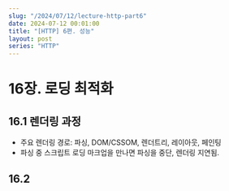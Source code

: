 ```yaml
---
slug: "/2024/07/12/lecture-http-part6"
date: 2024-07-12 00:01:00
title: "[HTTP] 6편. 성능"
layout: post
series: "HTTP"
---
```


# 16장. 로딩 최적화

## 16.1 렌더링 과정

- 주요 렌더링 경로: 파싱, DOM/CSSOM, 렌더트리, 레이아웃, 페인팅
- 파싱 중 스크립트 로딩 마크업을 만나면 파싱을 중단, 렌더링 지연됨.

## 16.2 <script>

- 스크립트 로딩이 렌더링에 영향미치는지 실습으로 확인.
- 스크립트 로딩 마크업과 렌더시간은 비례 관계.

## 16.3 Async

- 다운로드: 브라우져가 파싱을 멈추지 않고 스크립트를 동시에 다운로드.
- 실행: 다운로드한 순서대로 스크립트를 실행하는 것이 특징
- 활용: 돔에 무관하거나 서로 영향을 주지않는 스크립트에 적합. 광고나 분석 트래커.

## 16.4 Defer

- 다운로드: 브라우져가 파싱을 멈추지 않고 스크립트를 동시에 다룬로드.
- 실행: 다운로드하더라고 실행을 지연. 정의한 마크업 순서대로 실행하는 것이 특징.
- 활용: 서로 영향 있는 스크립트에 적합. 웹팩 따위의 번들러로 만든 청크.

## 16.5 Preload

- 스크립트를 포함한 웹 자원을 미리 다운로드. 스타일시트, 폰트, 이미지 따위.
- 실습: 이미지 다운로드 버튼
- 활용: 현재 웹페이지에 미리 다운로드할 어떤 자원이든 적용.

## 16.6 Prefetch

- 다음 문서에 사용할 자원을 미리 다운로드.
- 실습: 다음 웹 문서를 로딩 성능 개선
- 프리패치는 아직 몇몇 브라우져에서만 동작.
- 활용: next.js, gatsby.js 따위의 웹 프레임웍에서 활용

## 16.7 이미지 지연 로딩

- img 태그는 문서 로딩시간을 지연시킬 수 있음.
- loading="lazy" 속성을 사용해 뷰포트에 있는 이미지만 다운로드.
- 활용: 사진첩, 블로그 따위의 이미지 위주의 웹 문서. 스크롤이 많은 모바일 환경.

## 16.8 중간 정리

- async, defer로 비동기로 스크립트를 다운로드해 렌더링 시간 단축
- preload, prefetch 로 웹 자원을 미리 다운로드해 필요한 시점에 즉시 사용
- 이미지가 뷰포트에 들어오기 전까지 다운로드를 지연해 렌더링 성능 개선

# 17장. 캐시

## 17.1 시간 기반 캐싱

## 17.2 내용 기반 캐싱

## 17.3 캐시 제어

## 17.4 기타 캐싱 헤더

## 17.5 캐싱 활용 전략

## 17.6 중간 정리
